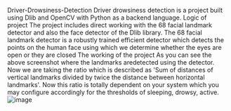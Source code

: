 Driver-Drowsiness-Detection
Driver drowsiness detection is a project built using Dlib and OpenCV with Python as a backend language.
Logic of project
The project includes direct working with the 68 facial landmark detector and also the face detector of the Dlib library. The 68 facial landmark detector is a robustly trained efficient detector which detects the points on the human face using which we determine whether the eyes are open or they are closed
The working of the project
As you can see the above screenshot where the landmarks aredetected using the detector.
Now we are taking the ratio which is described as 'Sum of distances of vertical landmarks divided by twice the distance between horizontal landmarks'.
Now this ratio is totally dependent on your system which you may configure accordingly for the thresholds of sleeping, drowsy, active.
![image](https://github.com/hechem20/test/assets/134158670/5be15c86-a8c5-4e85-ad45-b1fd11fb0629)
